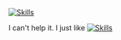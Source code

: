 <!-- ### Hi there 👋 -->

<!--
**4a6166/4a6166** is a ✨ _special_ ✨ repository because its `README.md` (this file) appears on your GitHub profile.

Here are some ideas to get you started:

- 🔭 I’m currently working on ...
- 🌱 I’m currently learning ...
- 👯 I’m looking to collaborate on ...
- 🤔 I’m looking for help with ...
- 💬 Ask me about ...
- 📫 How to reach me: ...
- 😄 Pronouns: ...
- ⚡ Fun fact: ...
-->

[![Skills](https://skillicons.dev/icons?i=py,pytorch,flask,lua,nodejs,ts,js,html,css,postgres,sqlite,mongodb,latex&theme=light)](https://skillicons.dev)

I can't help it.
I just like [![Skills](https://skillicons.dev/icons?i=neovim&theme=light)](https://neovim.io)

